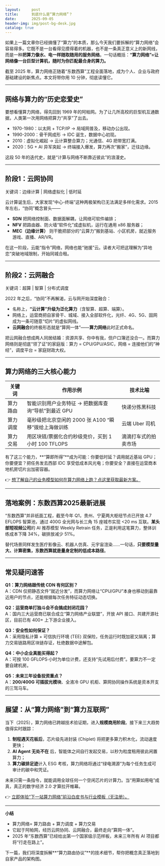 ```yaml
---
layout:     post
title:      到底什么是“算力网络”？
date:       2025-09-05
header-img: img/post-bg-desk.jpg
catalog: true
---
```


如果上一篇文章你已经搞懂了“算力”的本质，那么今天我们要拆解的“算力网络”会容易得多。它既不是一台看得见摸得着的机器，也不是一条真正意义上的新网线，而是一种**把算力像水、电一样随取随用的服务网络**。一句话概括：**“算力网络”=让网络像一台巨型计算机，随时为你匹配最合身的算力。**

截至 2025 年，算力网络正随着“东数西算”工程全面落地，成为个人、企业与政府基础建设的新焦点。本文将带你用 10 分钟，彻底读懂它。

---

## 网络与算力的“历史恋爱史”

要想看懂算力网络，得先回到 1969 年的阿帕网。为了让几所高校的巨型机互通数据，人类第一次用网络把算力“共享”了出去。

- 1970-1980：以太网 + TCP/IP → 局域网普及，移动办公出现。
- 1990-2000：骨干网成形 → IDC 诞生，数据中心初现。
- 2010：虚拟化崛起 → 云计算整合算力；光通信、4G 把带宽打满。
- 2020：5G + AI 异军突起 → 终端接入爆发，算力再次“搬家”，迁往边缘。

这段 50 年的迭代史，就是“计算与网络不断靠近彼此”的浪漫史。

---

## 阶段1：云网协同

关键词：边缘计算 | 网络虚拟化 | 低时延

云计算诞生后，大家发现“中心-终端”这种两极架构已无法满足多样化需求。2015 年左右，“协同”概念冒头——

- **SDN** 把网络控制面、数据面解耦，让网络可软件编排；  
- **NFV** 把路由器、防火墙“软件化”成虚拟机，运行在通用 x86 服务器；  
- **MEC（边缘计算）** 则干脆把部分的“云算力”搬到基站、小区机房，就近服务游戏、直播、AR/VR。

在这一阶段，云能“指令”网络，网络也能“驰援”云。读者大可把这理解为“异地恋”突破地域限制，开始同城合租。

---

## 阶段2：云网融合

关键词：超算 | 智算 | 分布式调度  

2022 年之后，“协同”不再解渴，云与网开始深度融合：

- 名称上，**“云计算”升级为泛化算力**（含智算、超算、端算）。  
- 网络上，运营商把自家骨干、城域、接入全部软件化，光纤、4G、5G、固网成为一条可随意“切片”的虚拟网线。  
- **云网融合**的终极形态就是“算网一体”——**算力网络**此时正式命名。

把云网融合想成两人同居结婚：资源共享、你中有我，但户口簿还没合一。而算力网络则是彻底“领了证”的家庭版：算力 = CPU/GPU/ASIC，网络 = 连接他们的“神经”，调度平台 = 家庭财政大权。

---

## 算力网络的三大核心能力

| 关键词            | 作用示例 | 技术比喻 |
|-----------------|----------|----------|
| 算力路由         | 智能识别用户业务特征 → 把数据库查询“导航”到最近 GPU | 快递分拣黑科技 |
| 算力调度         | 毫秒级把北京空闲的 2000 张 A100 “瞬移”拨给上海做训练 | 云端 Uber 司机 |
| 算力交易         | 用区块链/票据化合约秒级竞价，买到 1 小时 100 TFLOPS | 滴滴打车式的拍卖市场 |

有了这三个能力，**“算即所得”**成为可能：你要低时延？调用就近基站 GPU；你要便宜？把任务发去西部 IDC 享受低成本风光电；你要安全？直接在运营商本地机房切片出加密容器。

👉 [想了解自己的业务模型如何在算力网络上跑？点这里获取最新方案。](https://okxdog.com/)

---

## 落地案例：东数西算2025最新进展

“东数西算”并非纸面工程，截至今年 Q1，贵州、宁夏两大枢纽节点已开放 4.7 EFLOPS 智算池，通过 400G 全光网与长三角 15 座城市实现 <20 ms 互联。**某头部短视频公司**的 AI 推荐模型 Weekly Retrain 任务，正是利用这笔算力，整体训练成本下降 34%，碳排放减少 51%。

替代场景同样发生医疗影像云、机器人仿真、元宇宙渲染……一句话，**只要模型量大、计算密集，东数西算就是量身定制的低成本路径**。

---

## 常见疑问速答

**Q1：算力网络跟传统 CDN 有何区别？**  
A：CDN 仅把静态文件“就近分发”，而算力网络让“CPU/GPU”本身也移动到最靠近用户的节点，还能根据每次任务特征动态切换。

**Q2：运营商单打独斗会不会搞成封闭花园？**  
A：国内三大运营商已联合成立“算力网络产业联盟”，开放 API 接口、共建开源社区，目前已有 400+ 上下游企业接入。

**Q3：安全性如何保证？**  
A：采用隐私计算 + 可信执行环境 (TEE) 双保险，任务运行时既加密又隔离；算力交易链路用区块链存证，杜绝数据中途解包。

**Q4：中小企业真能买得起？**  
A：可按 100 GFLOPS·小时为单位计费，还支持“先试用后付费”。要算力不一定要自建机房。

**Q5：未来三年设备投资重点？**  
A：**200/400G 可插拔光模块**、全液冷 GPU 机柜、算网协同操作系统是资本开支的三驾马车。

---

## 展望：从“算力网络”到“算力互联网”

当下（2025），算力网络已跨越技术验证期，进入**规模商用阶段**。接下来三大趋势值得实时跟踪：

1. **制程遇天花板后**，芯片级先进封装 (Chiplet) 将把更多算力积木化，流动速度更快；
2. **AI Agent 无处不在** 后，智能体之间自行发起交易，以秒为粒度租用彼此闲置算力；  
3. **算力碳排足迹**计入 ESG 考核，算力网络将通过“绿电溯源”为每个任务生成可审计的碳中和凭证。

未来只需一条指令，就能调用全球任何一个空闲芯片的计算力。当“用算如用电”成真，真正的数字经济 2.0 才算拉开帷幕。

👉 [立即体验“下一站算力网络”前沿白皮书与行业模板（无注册）。](https://okxdog.com/)

---

**小结**

- 算力网络= 算力路由 + 算力调度 + 算力交易  
- 它起于阿帕网，经历云网协同、云网融合，最终走向“算网一体”。  
- 2025 年“东数西算”已经给出第一个国家级示范样板，未来三年所有 AI 项目都将“行走在路上”。

下一篇，我们将深度拆解**“算力路由协议”**的技术细节，帮你把概念真正落地到自家产品的架构图。